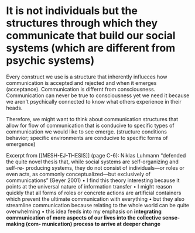 # It is not individuals but the structures through which they communicate that build our social systems (which are different from psychic systems) 
Every construct we use is a structure that inherently influeces how communication is accepted and rejected and when it emerges (acceptance). Communication is differnt from consciousness. Communication can never be true to consciousness yet we need it because we aren't psychically connected to know what others experience in their heads. 

Therefore, we might want to think about communication structures that allow for flow of communication that is conducive to specific types of communication we would like to see emerge. (structure conditions behavior; specific environments are conducive to specific forms of emergence)

Excerpt from [[MESH-EJ-THESIS]] (page C-6):
Niklas Luhmann “defended the quite novel thesis that, while social systems are self-organizing and self-re- producing systems, they do not consist of individuals—or roles or even acts, as commonly conceptualized—but exclusively of communications” (Geyer 2001) • I find this theory interesting because it points at the universal nature of information transfer • I might reason quickly that all forms of roles or concrete actions are artificial containers which prevent the ultimate communication with everything • but they also streamline communication because relating to the whole world can be quite overwhelming • this idea feeds into my emphasis on **integrating communication of more aspects of our lives into the collective sense-making (com- munication) process to arrive at deeper change**